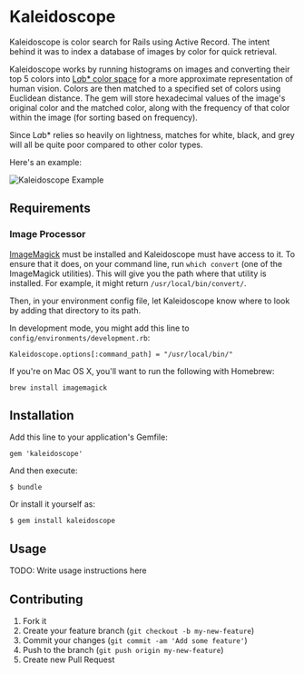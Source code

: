 # Kaleidoscope

Kaleidoscope is color search for Rails using Active Record. The intent behind it was to index a database of images by color for quick retrieval.

Kaleidoscope works by running histograms on images and converting their top 5 colors into [L*a*b* color space](http://en.wikipedia.org/wiki/Lab_color_space) for a more approximate representation of human vision. Colors are then matched to a specified set of colors using Euclidean distance. The gem will store hexadecimal values of the image's original color and the matched color, along with the frequency of that color within the image (for sorting based on frequency).

Since L*a*b* relies so heavily on lightness, matches for white, black, and grey will all be quite poor compared to other color types.

Here's an example:

![Kaleidoscope Example](http://cl.ly/image/3n2C16170i0k/Screen%20Shot%202013-02-05%20at%206.56.44%20PM.png)

## Requirements

### Image Processor

[ImageMagick](http://www.imagemagick.org/) must be installed and Kaleidoscope must have access to it. To ensure that it does, on your command line, run `which convert` (one of the ImageMagick utilities). This will give you the path where that utility is installed. For example, it might return `/usr/local/bin/convert/`.

Then, in your environment config file, let Kaleidoscope know where to look by adding that directory to its path.

In development mode, you might add this line to `config/environments/development.rb`:

```
Kaleidoscope.options[:command_path] = "/usr/local/bin/"
```

If you're on Mac OS X, you'll want to run the following with Homebrew:

```
brew install imagemagick
```

## Installation

Add this line to your application's Gemfile:

    gem 'kaleidoscope'

And then execute:

    $ bundle

Or install it yourself as:

    $ gem install kaleidoscope

## Usage

TODO: Write usage instructions here

## Contributing

1. Fork it
2. Create your feature branch (`git checkout -b my-new-feature`)
3. Commit your changes (`git commit -am 'Add some feature'`)
4. Push to the branch (`git push origin my-new-feature`)
5. Create new Pull Request
